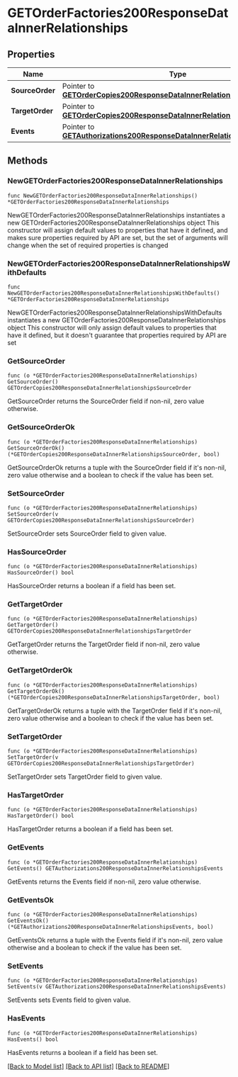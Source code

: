 # GETOrderFactories200ResponseDataInnerRelationships

## Properties

Name | Type | Description | Notes
------------ | ------------- | ------------- | -------------
**SourceOrder** | Pointer to [**GETOrderCopies200ResponseDataInnerRelationshipsSourceOrder**](GETOrderCopies200ResponseDataInnerRelationshipsSourceOrder.md) |  | [optional] 
**TargetOrder** | Pointer to [**GETOrderCopies200ResponseDataInnerRelationshipsTargetOrder**](GETOrderCopies200ResponseDataInnerRelationshipsTargetOrder.md) |  | [optional] 
**Events** | Pointer to [**GETAuthorizations200ResponseDataInnerRelationshipsEvents**](GETAuthorizations200ResponseDataInnerRelationshipsEvents.md) |  | [optional] 

## Methods

### NewGETOrderFactories200ResponseDataInnerRelationships

`func NewGETOrderFactories200ResponseDataInnerRelationships() *GETOrderFactories200ResponseDataInnerRelationships`

NewGETOrderFactories200ResponseDataInnerRelationships instantiates a new GETOrderFactories200ResponseDataInnerRelationships object
This constructor will assign default values to properties that have it defined,
and makes sure properties required by API are set, but the set of arguments
will change when the set of required properties is changed

### NewGETOrderFactories200ResponseDataInnerRelationshipsWithDefaults

`func NewGETOrderFactories200ResponseDataInnerRelationshipsWithDefaults() *GETOrderFactories200ResponseDataInnerRelationships`

NewGETOrderFactories200ResponseDataInnerRelationshipsWithDefaults instantiates a new GETOrderFactories200ResponseDataInnerRelationships object
This constructor will only assign default values to properties that have it defined,
but it doesn't guarantee that properties required by API are set

### GetSourceOrder

`func (o *GETOrderFactories200ResponseDataInnerRelationships) GetSourceOrder() GETOrderCopies200ResponseDataInnerRelationshipsSourceOrder`

GetSourceOrder returns the SourceOrder field if non-nil, zero value otherwise.

### GetSourceOrderOk

`func (o *GETOrderFactories200ResponseDataInnerRelationships) GetSourceOrderOk() (*GETOrderCopies200ResponseDataInnerRelationshipsSourceOrder, bool)`

GetSourceOrderOk returns a tuple with the SourceOrder field if it's non-nil, zero value otherwise
and a boolean to check if the value has been set.

### SetSourceOrder

`func (o *GETOrderFactories200ResponseDataInnerRelationships) SetSourceOrder(v GETOrderCopies200ResponseDataInnerRelationshipsSourceOrder)`

SetSourceOrder sets SourceOrder field to given value.

### HasSourceOrder

`func (o *GETOrderFactories200ResponseDataInnerRelationships) HasSourceOrder() bool`

HasSourceOrder returns a boolean if a field has been set.

### GetTargetOrder

`func (o *GETOrderFactories200ResponseDataInnerRelationships) GetTargetOrder() GETOrderCopies200ResponseDataInnerRelationshipsTargetOrder`

GetTargetOrder returns the TargetOrder field if non-nil, zero value otherwise.

### GetTargetOrderOk

`func (o *GETOrderFactories200ResponseDataInnerRelationships) GetTargetOrderOk() (*GETOrderCopies200ResponseDataInnerRelationshipsTargetOrder, bool)`

GetTargetOrderOk returns a tuple with the TargetOrder field if it's non-nil, zero value otherwise
and a boolean to check if the value has been set.

### SetTargetOrder

`func (o *GETOrderFactories200ResponseDataInnerRelationships) SetTargetOrder(v GETOrderCopies200ResponseDataInnerRelationshipsTargetOrder)`

SetTargetOrder sets TargetOrder field to given value.

### HasTargetOrder

`func (o *GETOrderFactories200ResponseDataInnerRelationships) HasTargetOrder() bool`

HasTargetOrder returns a boolean if a field has been set.

### GetEvents

`func (o *GETOrderFactories200ResponseDataInnerRelationships) GetEvents() GETAuthorizations200ResponseDataInnerRelationshipsEvents`

GetEvents returns the Events field if non-nil, zero value otherwise.

### GetEventsOk

`func (o *GETOrderFactories200ResponseDataInnerRelationships) GetEventsOk() (*GETAuthorizations200ResponseDataInnerRelationshipsEvents, bool)`

GetEventsOk returns a tuple with the Events field if it's non-nil, zero value otherwise
and a boolean to check if the value has been set.

### SetEvents

`func (o *GETOrderFactories200ResponseDataInnerRelationships) SetEvents(v GETAuthorizations200ResponseDataInnerRelationshipsEvents)`

SetEvents sets Events field to given value.

### HasEvents

`func (o *GETOrderFactories200ResponseDataInnerRelationships) HasEvents() bool`

HasEvents returns a boolean if a field has been set.


[[Back to Model list]](../README.md#documentation-for-models) [[Back to API list]](../README.md#documentation-for-api-endpoints) [[Back to README]](../README.md)



